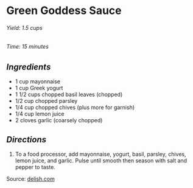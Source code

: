 # Green Goddess Sauce

######  Yield: 1.5 cups
######  Time:  15 minutes

##  *Ingredients*
- 1 cup mayonnaise
- 1 cup Greek yogurt
- 1 1/2 cups chopped basil leaves (chopped)
- 1/2 cup chopped parsley
- 1/4 cup chopped chives (plus more for garnish)
- 1/4 cup lemon juice
- 2 cloves garlic (coarsely chopped)

##  *Directions*
1. To a food processor, add mayonnaise, yogurt, basil, parsley, chives, lemon juice, and garlic. Pulse until smooth then season with salt and pepper to taste.

Source: [delish.com](https://www.delish.com/cooking/recipe-ideas/recipes/a54905/goddess-bowls-recipe/)